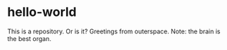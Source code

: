 # hello-world
This is a repository.
Or is it? Greetings from outerspace. Note: the brain is the best organ.
